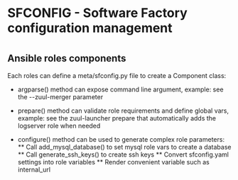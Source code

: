 # SFCONFIG - Software Factory configuration management
#

## Ansible roles components

Each roles can define a meta/sfconfig.py file to create a Component class:

* argparse() method can expose command line argument,
  example: see the --zuul-merger parameter

* prepare() method can validate role requirements and define global vars,
  example: see the zuul-launcher prepare that automatically adds the logserver
           role when needed

* configure() method can be used to generate complex role parameters:
** Call add_mysql_database() to set mysql role vars to create a database
** Call generate_ssh_keys() to create ssh keys
** Convert sfconfig.yaml settings into role variables
** Render convenient variable such as internal_url
